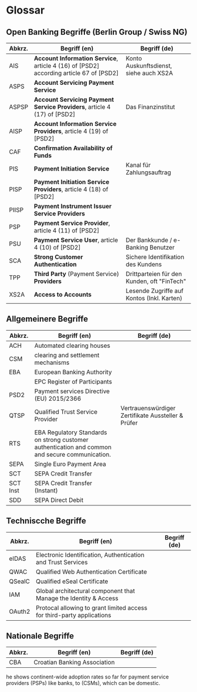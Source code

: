 # Glossar

## Open Banking Begriffe (Berlin Group / Swiss NG)

| Abkrz. |                Begriff (en)                 |                Begriff (de)                 |
| ------ | ------------------------------------------- | ------------------------------------------- |
| AIS    | **Account Information Service**, article 4 (16) of [PSD2] according article 67 of [PSD2] | Konto Auskunftsdienst, siehe auch XS2A      |
| ASPS   | **Account Servicing Payment Service**           |                                             |
| ASPSP  | **Account Servicing Payment Service Providers**, article 4 (17) of [PSD2]  | Das Finanzinstitut |
| AISP   | **Account Information Service Providers**, article 4 (19) of [PSD2]       |                      |
| CAF    | **Confirmation Availability of Funds** |
| PIS    | **Payment Initiation Service**                  | Kanal für Zahlungsauftrag                   |
| PISP   | **Payment Initiation Service Providers**, article 4 (18) of [PSD2]        |                  |
| PIISP  | **Payment Instrument Issuer Service Providers** |                                             |
| PSP    | **Payment Service Provider**, article 4 (11) of [PSD2]                     |    |
| PSU    | **Payment Service User**, article 4 (10) of [PSD2]                    | Der Bankkunde / e-Banking Benutzer |
| SCA    | **Strong Customer Authentication**              | Sichere Identifikation des Kundens          |
| TPP    | **Third Party** (Payment Service) **Providers**     | Drittparteien für den Kunden, oft "FinTech" |
| XS2A   | **Access to Accounts**                          | Lesende Zugriffe auf Kontos (Inkl. Karten)  |

## Allgemeinere Begriffe

|  Abkrz.  |               Begriff (en)                | Begriff (de) |
| -------- | ----------------------------------------- | ------------ |
| ACH | Automated clearing houses | |
| CSM | clearing and settlement mechanisms | |
| EBA      | European Banking Authority                |              |
|  | EPC Register of Participants | |
| PSD2     | Payment services Directive (EU) 2015/2366 |              |
| QTSP     | Qualified Trust Service Provider          | Vertrauenswürdiger Zertifikate Aussteller & Prüfer |
| RTS | EBA Regulatory Standards on strong customer authentication and common and secure communication. | |
| SEPA  | Single Euro Payment Area            |              |
| SCT  | SEPA Credit Transfer            |              |
| SCT Inst | SEPA Credit Transfer (Instant)            |              |
| SDD      | SEPA Direct Debit                         |              |


## Techniscche Begriffe

|  Abkrz.  |               Begriff (en)                | Begriff (de) |
| -------- | ----------------------------------------- | ------------ |
| eIDAS    | Electronic Identification, Authentication and Trust Services  |              |
| QWAC | Qualified Web Authentication Certificate  |              |
| QSealC | Qualified eSeal Certificate  |              |
| IAM      | Global architectural component that Manage the Identity & Access |              |
| OAuth2   | Protocal allowing to grant limited access for third-party applications |   |


## Nationale Begriffe

|  Abkrz.  |               Begriff (en)                | Begriff (de) |
| -------- | ----------------------------------------- | ------------ |
| CBA      | Croatian Banking Association              |              |


he  shows continent-wide adoption rates so far for payment service providers (PSPs) like banks, to  (CSMs), which can be domestic.

